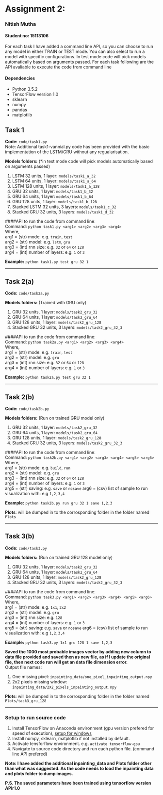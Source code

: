 # Assignment 2:

### Nitish Mutha
#### Student no: 15113106  

For each task I have added a command line API, so you can choose to run any model in either TRAIN or TEST mode. You can also select to run a model with specific configurations. In test mode code will pick models automatically based on arguments passed. For each task following are the API avaliable to execute the code from command line  

#### Dependencies
* Python 3.5.2
* TensorFlow version 1.0  
* sklearn  
* numpy  
* pandas  
* matplotlib  



## Task 1
**Code:** `code/task1.py`  
Note: Additional task1-vannial.py code has been provided with the basic implementation of the LSTM/GRU without any regualarisation.

**Models folders:** (*in test mode code will pick models automatically based on arguments passed)  
1. LSTM 32 units, 1 layer: `models/task1_a_32`  
2. LSTM 64 units, 1 layer: `models/task1_a_64`  
3. LSTM 128 units, 1 layer: `models/task1_a_128`  
4. GRU 32 units, 1 layer: `models/task1_b_32`  
5. GRU 64 units, 1 layer: `models/task1_b_64`  
6. GRU 128 units, 1 layer: `models/task1_b_128`  
7. Stacked LSTM 32 units, 3 layers: `models/task1_c_32`  
8. Stacked GRU 32 units, 3 layers: `models/task1_d_32`  

####API to run the code from command line:  
Command: `python task1.py <arg1> <arg2> <arg3> <arg4>`  
Where,   
arg1 = (str) mode: e.g. `train`, `test`  
arg2 = (str) model: e.g. `lstm`, `gru`  
arg3 = (int) rnn size: e.g. `32` or `64` or `128`  
arg4 = (int) number of layers: e.g. `1` or `3`   

**Example:**
`python task1.py test gru 32 1`

---

## Task 2(a)
**Code:** `code/task2a.py`  

**Models folders:** (Trained with GRU only)  
1. GRU 32 units, 1 layer: `models/task2_gru_32`  
2. GRU 64 units, 1 layer: `models/task2_gru_64`  
3. GRU 128 units, 1 layer: `models/task2_gru_128`    
4. Stacked GRU 32 units, 3 layers: `models/task2_gru_32_3`  

####API to run the code from command line:  
Command: `python task2a.py <arg1> <arg2> <arg3> <arg4>`  
Where,   
arg1 = (str) mode: e.g. `train`, `test`  
arg2 = (str) model: e.g. `gru`  
arg3 = (int) rnn size: e.g. `32` or `64` or `128`  
arg4 = (int) number of layers: e.g. `1` or `3`   

**Example:**
`python task2a.py test gru 32 1`

---

## Task 2(b)
**Code:** `code/task2b.py`  

**Models folders:** (Run on trained GRU model only)  
1. GRU 32 units, 1 layer: `models/task2_gru_32`  
2. GRU 64 units, 1 layer: `models/task2_gru_64`  
3. GRU 128 units, 1 layer: `models/task2_gru_128`    
4. Stacked GRU 32 units, 3 layers: `models/task2_gru_32_3`  

####API to run the code from command line:  
Command: `python task2b.py <arg1> <arg2> <arg3> <arg4> <arg5> <arg6>`  
Where,   
arg1 = (str) mode: e.g. `build`, `run`  
arg2 = (str) model: e.g. `gru`  
arg3 = (int) rnn size: e.g. `32` or `64` or `128`  
arg4 = (int) number of layers: e.g. `1` or `3`   
arg5 = (str) saving: e.g. `save` or `nosave`
arg6 = (csv) list of sample to run visualization with: e.g `1,2,3,4`

**Example:**
`python task2b.py run gru 32 1 save 1,2,3`  

**Plots**:  will be dumped in to the corrosponding folder in the folder named `Plots`  

---

## Task 3(b)
**Code:** `code/task3.py`  

**Models folders:** (Run on trained GRU 128 model only)  
1. GRU 32 units, 1 layer: `models/task2_gru_32`  
2. GRU 64 units, 1 layer: `models/task2_gru_64`  
3. GRU 128 units, 1 layer: `models/task2_gru_128`    
4. Stacked GRU 32 units, 3 layers: `models/task2_gru_32_3`  

####API to run the code from command line:  
Command: `python task3.py <arg1> <arg2> <arg3> <arg4> <arg5> <arg6>`  
Where,   
arg1 = (str) mode: e.g. `1x1`, `2x2`  
arg2 = (str) model: e.g. `gru`  
arg3 = (int) rnn size: e.g. `128`  
arg4 = (int) number of layers: e.g. `1` or `3`   
arg5 = (str) saving: e.g. `save` or `nosave`
arg6 = (csv) list of sample to run visualization with: e.g `1,2,3,4`

**Example:**
`python task3.py 1x1 gru 128 1 save 1,2,3`  

**Saved the 1000 most probable images vector by adding new column to data file provided and saved then as new file, as if I update the original file, then next code run will get an data file dimension error.**  
Output file names:  
1. One missing pixel: `inpainting_data/one_pixel_inpainting_output.npy`  
2. 2x2 pixels missing window: `inpainting_data/2X2_pixels_inpainting_output.npy`  


**Plots**:  will be dumped in to the corrosponding folder in the folder named `Plots/task3_gru_128`  


---


### Setup to run source code  
1. Install TensorFlow on Anaconda environment (gpu version prefered for speed of execution), [setup for windows](https://nitishmutha.github.io/tensorflow/2017/01/22/TensorFlow-with-gpu-for-windows.html)
2. Install numpy, sklearn, matplotlib if not installed by default.  
3. Activate tensforflow environment. e.g. `activate tensorflow-gpu`
3. Navigate to source code directory and run each python file. (command line API prefered)


**Note: I have added the additional inpainting_data and Plots folder other than what was suggested. As the code needs to load the inpainting data and plots folder to dump images.**  

**P.S. The saved parameters have been trained using tensorflow version APIr1.0**

